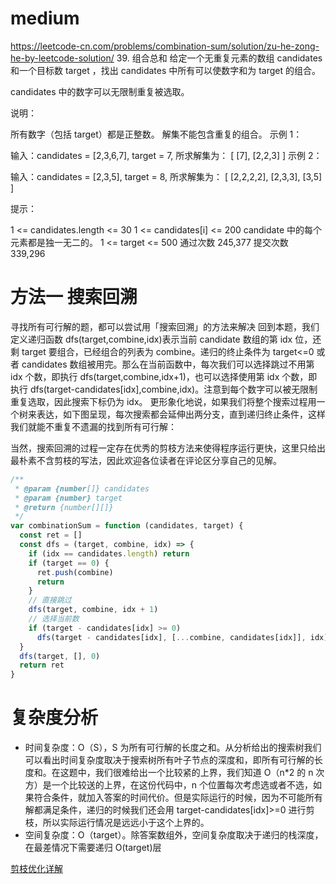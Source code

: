 # medium

https://leetcode-cn.com/problems/combination-sum/solution/zu-he-zong-he-by-leetcode-solution/ 39. 组合总和
给定一个无重复元素的数组 candidates 和一个目标数 target ，找出 candidates 中所有可以使数字和为 target 的组合。

candidates 中的数字可以无限制重复被选取。

说明：

所有数字（包括 target）都是正整数。
解集不能包含重复的组合。
示例 1：

输入：candidates = [2,3,6,7], target = 7,
所求解集为：
[
[7],
[2,2,3]
]
示例 2：

输入：candidates = [2,3,5], target = 8,
所求解集为：
[
[2,2,2,2],
[2,3,3],
[3,5]
]

提示：

1 <= candidates.length <= 30
1 <= candidates[i] <= 200
candidate 中的每个元素都是独一无二的。
1 <= target <= 500
通过次数 245,377 提交次数 339,296

# 方法一 搜索回溯

寻找所有可行解的题，都可以尝试用「搜索回溯」的方法来解决
回到本题，我们定义递归函数 dfs(target,combine,idx)表示当前 candidate 数组的第 idx 位，还剩 target 要组合，已经组合的列表为 combine。递归的终止条件为 target<=0 或者 candidates 数组被用完。那么在当前函数中，每次我们可以选择跳过不用第 idx 个数，即执行 dfs(target,combine,idx+1)，也可以选择使用第 idx 个数，即执行 dfs(target-candidates[idx],combine,idx)。注意到每个数字可以被无限制重复选取，因此搜索下标仍为 idx。
更形象化地说，如果我们将整个搜索过程用一个树来表达，如下图呈现，每次搜索都会延伸出两分支，直到递归终止条件，这样我们就能不重复不遗漏的找到所有可行解：

当然，搜索回溯的过程一定存在优秀的剪枝方法来使得程序运行更快，这里只给出最朴素不含剪枝的写法，因此欢迎各位读者在评论区分享自己的见解。

```js
/**
 * @param {number[]} candidates
 * @param {number} target
 * @return {number[][]}
 */
var combinationSum = function (candidates, target) {
  const ret = []
  const dfs = (target, combine, idx) => {
    if (idx == candidates.length) return
    if (target == 0) {
      ret.push(combine)
      return
    }
    // 直接跳过
    dfs(target, combine, idx + 1)
    // 选择当前数
    if (target - candidates[idx] >= 0)
      dfs(target - candidates[idx], [...combine, candidates[idx]], idx)
  }
  dfs(target, [], 0)
  return ret
}
```

# 复杂度分析

- 时间复杂度：O（S），S 为所有可行解的长度之和。从分析给出的搜索树我们可以看出时间复杂度取决于搜索树所有叶子节点的深度和，即所有可行解的长度和。在这题中，我们很难给出一个比较紧的上界，我们知道 O（n\*2 的 n 次方）是一个比较送的上界，在这份代码中，n 个位置每次考虑选或者不选，如果符合条件，就加入答案的时间代价。但是实际运行的时候，因为不可能所有解都满足条件，递归的时候我们还会用 target-candidates[idx]>=0 进行剪枝，所以实际运行情况是远远小于这个上界的。
- 空间复杂度：O（target）。除答案数组外，空间复杂度取决于递归的栈深度，在最差情况下需要递归 O(target)层

[剪枝优化详解](https://leetcode-cn.com/problems/combination-sum/solution/hui-su-suan-fa-jian-zhi-python-dai-ma-java-dai-m-2/)
